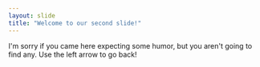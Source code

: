 ```yaml
---
layout: slide
title: "Welcome to our second slide!"
---
```

I'm sorry if you came here expecting some humor, but you aren't going to find any.
Use the left arrow to go back!
